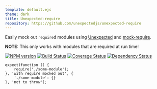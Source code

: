 ```yaml
---
template: default.ejs
theme: dark
title: Unexpected-require
repository: https://github.com/unexpectedjs/unexpected-require
---
```


Easily mock out `require`d modules using [Unexpected](http://unexpected.js.org)
and [mock-require](https://github.com/boblauer/mock-require).

**NOTE:** This only works with modules that are required at run time!

[![NPM version](https://badge.fury.io/js/unexpected-require.svg)](http://badge.fury.io/js/unexpected-require)
[![Build Status](https://travis-ci.org/unexpectedjs/unexpected-require.svg?branch=master)](https://travis-ci.org/unexpectedjs/unexpected-require)
[![Coverage Status](https://coveralls.io/repos/unexpectedjs/unexpected-require/badge.svg)](https://coveralls.io/r/unexpectedjs/unexpected-require)
[![Dependency Status](https://david-dm.org/unexpectedjs/unexpected-require.svg)](https://david-dm.org/unexpectedjs/unexpected-require)

```js#evaluate:false
expect(function () {
    require('./some-module');
}, 'with require mocked out', {
    './some-module': {}
}, 'not to throw');
```
